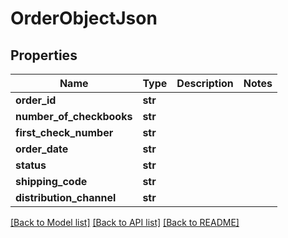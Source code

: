 # OrderObjectJson

## Properties
Name | Type | Description | Notes
------------ | ------------- | ------------- | -------------
**order_id** | **str** |  | 
**number_of_checkbooks** | **str** |  | 
**first_check_number** | **str** |  | 
**order_date** | **str** |  | 
**status** | **str** |  | 
**shipping_code** | **str** |  | 
**distribution_channel** | **str** |  | 

[[Back to Model list]](../README.md#documentation-for-models) [[Back to API list]](../README.md#documentation-for-api-endpoints) [[Back to README]](../README.md)


